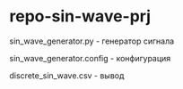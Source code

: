 # repo-sin-wave-prj

sin_wave_generator.py - генератор сигнала

sin_wave_generator.config - конфигурация

discrete_sin_wave.csv - вывод